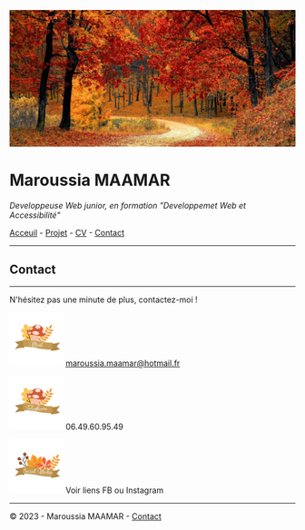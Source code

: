 ![banière_presentation](./../images/Untitled%20design.jpg)


# Maroussia MAAMAR
  *Developpeuse Web junior, en formation "Developpemet Web et Accessibilité"*


[Acceuil](./../README.md) - [Projet](projet.md) - [CV](CV.md) - [Contact](contact.md)

---

## Contact
***
N'hésitez pas une minute de plus, contactez-moi !

<img src="./../images/mail.png" width="95"> maroussia.maamar@hotmail.fr

<img src="./../images/telephone.png" width="95"> 06.49.60.95.49

<img src="./../images/socialmedia.png" width="95"> Voir liens FB ou Instagram


***
© 2023 - Maroussia MAAMAR - [Contact](./contact.md)
